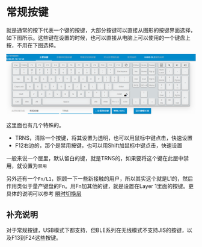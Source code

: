 # 常规按键

就是通常的按下代表一个键的按键，大部分按键可以直接从图形的按键界面选择，如下图所示。这些键在设置的时候，也可以直接从电脑上可以使用的一个键盘上按，不用在下图选择。

![|700](assets/normal-key-01.png)

这里面也有几个特殊的。
  - TRNS，清除一个按键，将其设置为透明，也可以用鼠标中键点击，快速设置
  - F12右边的，那个是禁用按键，也可以用Shift加鼠标中键点击，快速设置

一般来说一个层里，默认留白的键，就是TRNS的，如果要将这个键在此层中禁用，就设置为`禁用`

另外还有一个`Fn/L1`，照顾一下一些新接触的用户，所以其实这个就是L1的，然后作用类似于量产键盘的Fn。用Fn加其他的键，就是设置在Layer 1里面的按键。更具体的说明可以参考 [瞬时切换层](edit-keymap/l-layer.md)


## 补充说明

对于常规按键，USB模式下都支持，但BLE系列在无线模式不支持JIS的按键，以及F13到F24这些按键。


